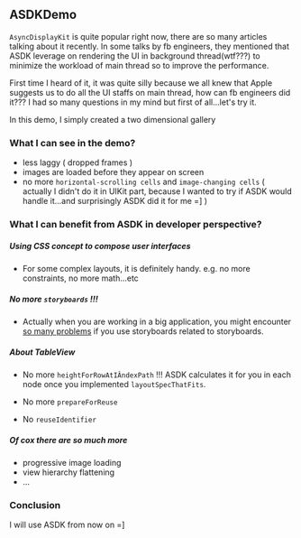 ## ASDKDemo

`AsyncDisplayKit` is quite popular right now, there are so many articles talking about it recently. In some talks by fb engineers, they mentioned that ASDK leverage on rendering the UI in background thread(wtf???) to minimize the workload of main thread so to improve the performance.

First time I heard of it, it was quite silly because we all knew that Apple suggests us to do all the UI staffs on main thread, how can fb engineers did it??? I had so many questions in my mind but first of all...let's try it.

In this demo, I simply created a two dimensional gallery



### What I can see in the demo?
- less laggy ( dropped frames )
- images are loaded before they appear on screen
- no more `horizontal-scrolling cells` and `image-changing cells` ( actually I didn't do it in UIKit part, because I wanted to try if ASDK would handle it...and surprisingly ASDK did it for me =] )

### What I can benefit from ASDK in developer perspective?

##### Using CSS concept to compose user interfaces

- For some complex layouts, it is definitely handy. e.g. no more constraints, no more math...etc

##### No more `storyboards` !!!

- Actually when you are working in a big application, you might encounter [so many problems](https://www.youtube.com/watch?v=g6yz5oX5iWc) if you use storyboards related to storyboards.

##### About TableView

- No more `heightForRowAtIÂndexPath` !!! ASDK calculates it for you in each node once you implemented `layoutSpecThatFits`.

- No more `prepareForReuse`

- No `reuseIdentifier`

##### Of cox there are so much more

- progressive image loading
- view hierarchy flattening
- ...

### Conclusion
I will use ASDK from now on =]
